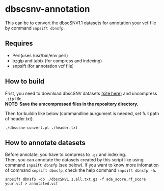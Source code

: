 # dbscsnv-annotation

This can be to convert the dbscSNV1.1 datasets for annotation your vcf file by command `snpsift dbnsfp`.

## Requires 
* Perl(uses /usr/bin/env perl)
* bzgip and tabix (for compress and indexing)
* snpsift (for annotation vcf file)

## How to build
Frist, you need to download dbscSNV datasets [(site here)](http://www.liulab.science/dbscsnv.html) and uncompress `.zip` file.<br>
__NOTE: Save the umcompressed files in the repository directory.__<br>

Then for buildin like below (commandline aurgument is needed, set full path of header.txt).
```console
./dbscsnv-convert.pl ./header.txt
```

## How to annotate datasets
Before annotate, you have to compress to `.gz` and indexing.<br>
Then, you can annotate the datasets created by this script like using command `snpsift dbnsfp` (see below). If you want to know more infomation of command `snpsift dbnsfp`, check the help command `snpsift dbnsfp -h`.
```console
snpsift dbnsfp -db ./dbscSNV1.1.all.txt.gz -f ada_score,rf_score your.vcf > annotated.vcf
```
